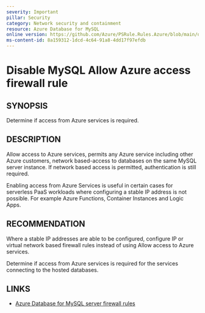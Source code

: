 ```yaml
---
severity: Important
pillar: Security
category: Network security and containment
resource: Azure Database for MySQL
online version: https://github.com/Azure/PSRule.Rules.Azure/blob/main/docs/en/rules/Azure.MySQL.AllowAzureAccess.md
ms-content-id: 8a159312-1dcd-4c64-91a8-4dd17f97efdb
---
```


# Disable MySQL Allow Azure access firewall rule

## SYNOPSIS

Determine if access from Azure services is required.

## DESCRIPTION

Allow access to Azure services, permits any Azure service including other Azure customers, network based-access to databases on the same MySQL server instance.
If network based access is permitted, authentication is still required.

Enabling access from Azure Services is useful in certain cases for serverless PaaS workloads where configuring a stable IP address is not possible.
For example Azure Functions, Container Instances and Logic Apps.

## RECOMMENDATION

Where a stable IP addresses are able to be configured, configure IP or virtual network based firewall rules instead of using Allow access to Azure services.

Determine if access from Azure services is required for the services connecting to the hosted databases.

## LINKS

- [Azure Database for MySQL server firewall rules](https://docs.microsoft.com/en-us/azure/mysql/concepts-firewall-rules#connecting-from-azure)
